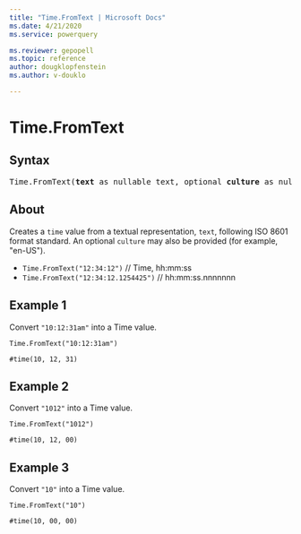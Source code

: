 ```yaml
---
title: "Time.FromText | Microsoft Docs"
ms.date: 4/21/2020
ms.service: powerquery

ms.reviewer: gepopell
ms.topic: reference
author: dougklopfenstein
ms.author: v-douklo

---
```

# Time.FromText

## Syntax

<pre>
Time.FromText(<b>text</b> as nullable text, optional <b>culture</b> as nullable text) as nullable time
</pre>
  
## About  
Creates a `time` value from a textual representation, `text`, following ISO 8601 format standard. An optional `culture` may also be provided (for example, "en-US"). <ul> <li> <code>Time.FromText("12:34:12")</code> // Time, hh:mm:ss </li> <li> <code>Time.FromText("12:34:12.1254425")</code> // hh:mm:ss.nnnnnnn </li> </ul>

## Example 1
Convert `"10:12:31am"` into a Time value.

```powerquery-m
Time.FromText("10:12:31am")
```

`#time(10, 12, 31)`

## Example 2
Convert `"1012"` into a Time value.

```powerquery-m
Time.FromText("1012")
```

`#time(10, 12, 00)`

## Example 3
Convert `"10"` into a Time value.

```powerquery-m
Time.FromText("10")
```

`#time(10, 00, 00)`
